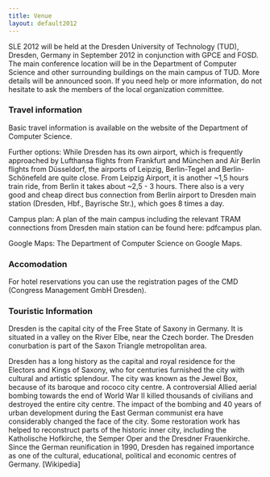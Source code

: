 ```yaml
---
title: Venue
layout: default2012
---
```


SLE 2012 will be held at the Dresden University of Technology (TUD), Dresden, Germany in September 2012 in conjunction with GPCE and FOSD. The main conference location will be in the Department of Computer Science and other surrounding buildings on the main campus of TUD. More details will be announced soon. If you need help or more information, do not hesitate to ask the members of the local organization committee.

### Travel information
Basic travel information is available on the website of the Department of Computer Science.

Further options: While Dresden has its own airport, which is frequently approached by Lufthansa flights from Frankfurt and München and Air Berlin flights from Düsseldorf, the airports of Leipzig, Berlin-Tegel and Berlin-Schönefeld are quite close. From Leipzig Airport, it is another ~1,5 hours  train ride, from Berlin it takes about ~2,5 - 3 hours. There also is a very good and cheap direct bus connection from Berlin airport to Dresden main station (Dresden, Hbf., Bayrische Str.), which goes 8 times a day.

Campus plan: A plan of the main campus including the relevant TRAM connections from Dresden main station can be found here: pdfcampus plan.

Google Maps: The Department of Computer Science on Google Maps.

### Accomodation
For hotel reservations you can use the registration pages of the CMD (Congress Management GmbH Dresden).

### Touristic Information
Dresden is the capital city of the Free State of Saxony in Germany. It is situated in a valley on the River Elbe, near the Czech border. The Dresden conurbation is part of the Saxon Triangle metropolitan area.

Dresden has a long history as the capital and royal residence for the Electors and Kings of Saxony, who for centuries furnished the city with cultural and artistic splendour. The city was known as the Jewel Box, because of its baroque and rococo city centre. A controversial Allied aerial bombing towards the end of World War II killed thousands of civilians and destroyed the entire city centre. The impact of the bombing and 40 years of urban development during the East German communist era have considerably changed the face of the city. Some restoration work has helped to reconstruct parts of the historic inner city, including the Katholische Hofkirche, the Semper Oper and the Dresdner Frauenkirche. Since the German reunification in 1990, Dresden has regained importance as one of the cultural, educational, political and economic centres of Germany. [Wikipedia]
